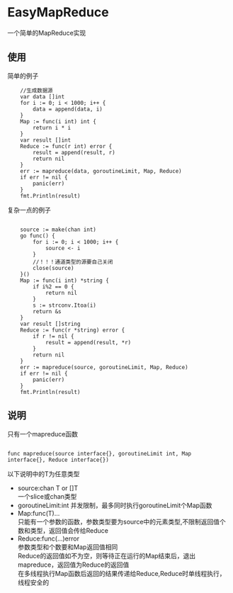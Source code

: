 # EasyMapReduce
一个简单的MapReduce实现
## 使用
简单的例子
```
	//生成数据源
	var data []int
	for i := 0; i < 1000; i++ {
		data = append(data, i)
	}
	Map := func(i int) int {
		return i * i
	}
	var result []int
	Reduce := func(r int) error {
		result = append(result, r)
		return nil
	}
	err := mapreduce(data, goroutineLimit, Map, Reduce)
	if err != nil {
		panic(err)
	}
	fmt.Println(result)
```			
复杂一点的例子
```

	source := make(chan int)
	go func() {
		for i := 0; i < 1000; i++ {
			source <- i
		}
		//！！！通道类型的源要自己关闭
		close(source)
	}()
	Map := func(i int) *string {
		if i%2 == 0 {
			return nil
		}
		s := strconv.Itoa(i)
		return &s
	}
	var result []string
	Reduce := func(r *string) error {
		if r != nil {
			result = append(result, *r)
		}
		return nil
	}
	err := mapreduce(source, goroutineLimit, Map, Reduce)
	if err != nil {
		panic(err)
	}
	fmt.Println(result)
```
## 说明
只有一个mapreduce函数
```

func mapreduce(source interface{}, goroutineLimit int, Map interface{}, Reduce interface{})
```
以下说明中的T为任意类型
* source:chan T or []T		
	一个slice或chan类型
* goroutineLimit:int
	并发限制，最多同时执行goroutineLimit个Map函数
* Map:func(T)... 		
	只能有一个参数的函数，参数类型要为source中的元素类型,不限制返回值个数和类型，返回值会传给Reduce
* Reduce:func(...)error		
	参数类型和个数要和Map返回值相同		
	Reduce的返回值如不为空，则等待正在运行的Map结束后，退出mapreduce，返回值为Reduce的返回值		
	在多线程执行Map函数后返回的结果传递给Reduce,Reduce时单线程执行，线程安全的